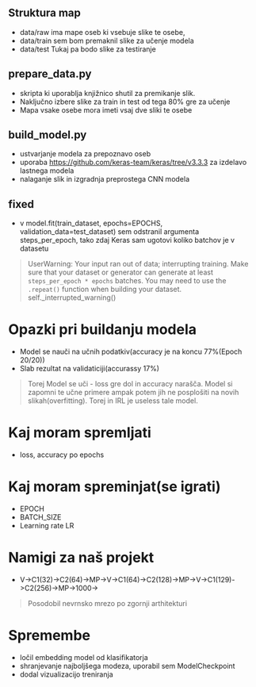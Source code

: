 ## Struktura map
- data/raw ima mape oseb ki vsebuje slike te osebe,
- data/train sem bom premaknil slike za učenje modela
- data/test Tukaj pa bodo slike za testiranje

## prepare_data.py
- skripta ki uporablja knjižnico shutil za premikanje slik. 
- Naključno izbere slike za train in test od tega 80% gre za učenje
- Mapa vsake osebe mora imeti vsaj dve sliki te osebe

## build_model.py
- ustvarjanje modela za prepoznavo oseb
- uporaba https://github.com/keras-team/keras/tree/v3.3.3 za izdelavo lastnega modela
- nalaganje slik in izgradnja preprostega CNN modela

## fixed
- v model.fit(train_dataset, epochs=EPOCHS, validation_data=test_dataset) sem odstranil argumenta
steps_per_epoch, tako zdaj Keras sam ugotovi koliko batchov je v datasetu
> UserWarning: Your input ran out of data; interrupting training. Make sure that your dataset or generator can generate at least `steps_per_epoch * epochs` batches. You may need to use the `.repeat()` function when building your dataset.
  self._interrupted_warning()

# Opazki pri buildanju modela
- Model se nauči na učnih podatkiv(accuracy je na koncu 77%(Epoch 20/20))
- Slab rezultat na validaticiji(accurassy 17%)

> Torej Model se uči - loss gre dol in accuracy narašča. Model si zapomni te učne primere ampak potem jih ne 
> posplošiti na novih slikah(overfitting). Torej in IRL je useless tale model.

# Kaj moram spremljati

- loss, accuracy po epochs

# Kaj moram spreminjat(se igrati)

- EPOCH
- BATCH_SIZE
- Learning rate LR

# Namigi za naš projekt

- V->C1(32)->C2(64)->MP->V->C1(64)->C2(128)->MP->V->C1(129)->C2(256)->MP->1000->

> Posodobil nevrnsko mrezo po zgornji arthitekturi


# Spremembe

- ločil embedding model od klasifikatorja
- shranjevanje najboljšega modeza, uporabil sem ModelCheckpoint
- dodal vizualizacijo treniranja
